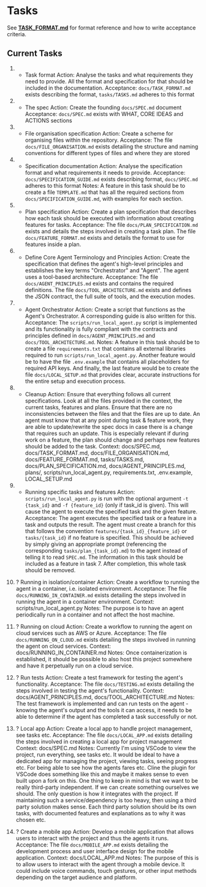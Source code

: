 # Tasks

See **[TASK_FORMAT.md](../docs/TASK_FORMAT.md)** for format reference and how to write acceptance criteria.

## Current Tasks

1) + Task format
   Action: Analyse the tasks and what requirements they need to provide. All the format and specification for that should be included in the documentation.
   Acceptance: `docs/TASK_FORMAT.md` exists describing the format, `tasks/TASKS.md` adheres to this format

2) + The spec
   Action: Create the founding `docs/SPEC.md` document
   Acceptance: `docs/SPEC.md` exists with WHAT, CORE IDEAS and ACTIONS sections

3) + File organisation specification
   Action: Create a scheme for organising files within the repository.
   Acceptance: The file `docs/FILE_ORGANISATION.md` exists detailing the structure and naming conventions for different types of files and where they are stored

4) + Specification documentation
   Action: Analyse the specification format and what requirements it needs to provide.
   Acceptance: `docs/SPECIFICATION_GUIDE.md` exists describing format, `docs/SPEC.md` adheres to this format
   Notes: A feature in this task should be to create a file `TEMPLATE.md` that has all the required sections from `docs/SPECIFICATION_GUIDE.md`, with examples for each section.

5) + Plan specification
    Action: Create a plan specification that describes how each task should be executed with information about creating features for tasks.
    Acceptance: The file `docs/PLAN_SPECIFICATION.md` exists and details the steps involved in creating a task plan. The file `docs/FEATURE_FORMAT.md` exists and details the format to use for features inside a plan.

6) + Define Core Agent Terminology and Principles
   Action: Create the specification that defines the agent's high-level principles and establishes the key terms "Orchestrator" and "Agent". The agent uses a tool-based architecture.
   Acceptance: The file `docs/AGENT_PRINCIPLES.md` exists and contains the required definitions. The file `docs/TOOL_ARCHITECTURE.md` exists and defines the JSON contract, the full suite of tools, and the execution modes.

7) - Agent Orchestrator
   Action: Create a script that functions as the Agent's Orchestrator. A corresponding guide is also written for this.
   Acceptance: The `scripts/run_local_agent.py` script is implemented and its functionality is fully compliant with the contracts and principles defined in `docs/AGENT_PRINCIPLES.md` and `docs/TOOL_ARCHITECTURE.md`.
   Notes: A feature in this task should be to create a file `requirements.txt` that contains all external libraries required to run `scripts/run_local_agent.py`. Another feature would be to have the file `.env.example` that contains all placeholders for required API keys. And finally, the last feature would be to create the file `docs/LOCAL_SETUP.md` that provides clear, accurate instructions for the entire setup and execution process.

8) + Cleanup
   Action: Ensure that everything follows all current specifications. Look at all the files provided in the context, the current tasks, features and plans. Ensure that there are no inconsistencies between the files and that the files are up to date. An agent must know that at any point during task & feature work, they are able to update/rewrite the spec docs in case there is a change that requires such an update. This is especially relevant if during work on a feature, the plan should change and perhaps new features should be added to the task.
   Context: docs/SPEC.md, docs/TASK_FORMAT.md, docs/FILE_ORGANISATION.md, docs/FEATURE_FORMAT.md, tasks/TASKS.md, docs/PLAN_SPECIFICATION.md, docs/AGENT_PRINCIPLES.md, plans/, scripts/run_local_agent.py, requirements.txt, .env.example, LOCAL_SETUP.md

9) - Running specific tasks and features
   Action: `scripts/run_local_agent.py` is run with the optional argument `-t {task_id}` and `-f {feature_id}` (only if task_id is given). This will cause the agent to execute the specified task and the given feature.
   Acceptance: The agent executes the specified task or a feature in a task and outputs the result. The agent must create a branch for this that follows the convention `features/{task_id}_{feature_id}` or `tasks/{task_id}` if no feature is specified. This should be achieved by simply giving an appropriate prompt (referencing the corresponding `tasks/plan_{task_id}.md`) to the agent instead of telling it to read `SPEC.md`. The information in this task should be included as a feature in task 7. After completion, this whole task should be removed.

17) ? Running in isolation/container
   Action: Create a workflow to running the agent in a container, i.e. isolated environment.
   Acceptance: The file `docs/RUNNING_IN_CONTAINER.md` exists detailing the steps involved in running the agent in a container environment.
   Context: scripts/run_local_agent.py
   Notes: The purpose is to have an agent periodically run in a container and not affect the host machine.

18) ? Running on cloud
   Action: Create a workflow to running the agent on cloud services such as AWS or Azure.
   Acceptance: The file `docs/RUNNING_ON_CLOUD.md` exists detailing the steps involved in running the agent on cloud services.
   Context: docs/RUNNING_IN_CONTAINER.md
   Notes: Once containerization is established, it should be possible to also host this project somewhere and have it perpetually run on a cloud service.

19) ? Run tests
   Action: Create a test framework for testing the agent's functionality.
   Acceptance: The file `docs/TESTING.md` exists detailing the steps involved in testing the agent's functionality.
   Context: docs/AGENT_PRINCIPLES.md, docs/TOOL_ARCHITECTURE.md
   Notes: The test framework is implemented and can run tests on the agent - knowing the agent's output and the tools it can access, it needs to be able to determine if the agent has completed a task successfully or not.

20) ? Local app 
   Action: Create a local app to handle project management, see tasks etc.
   Acceptance: The file `docs/LOCAL_APP.md` exists detailing the steps involved in creating a local app for project management
   Context: docs/SPEC.md
   Notes: Currently I'm using VSCode to view the project, run everything, see tasks etc. It would be ideal to have a dedicated app for managing the project, viewing tasks, seeing progress etc. For being able to see how the agents fares etc. Cline the plugin for VSCode does something like this and maybe it makes sense to even built upon a fork on this. One thing to keep in mind is that we want to be really third-party independent. If we can create something ourselves we should. The only question is how it integrates with the project. If maintaining such a service/dependency is too heavy, then using a third party solution makes sense. Each third party solution should be its own tasks, with documented features and explanations as to why it was chosen etc.

21) ? Create a mobile app
    Action: Develop a mobile application that allows users to interact with the project and thus the agents it runs.
    Acceptance: The file `docs/MOBILE_APP.md` exists detailing the development process and user interface design for the mobile application.
    Context: docs/LOCAL_APP.md
    Notes: The purpose of this is to allow users to interact with the agent through a mobile device. It could include voice commands, touch gestures, or other input methods depending on the target audience and platform.

